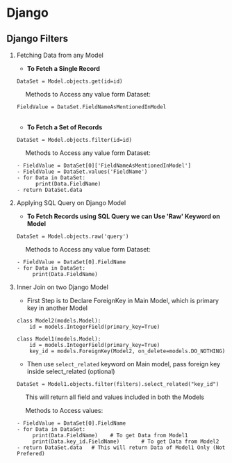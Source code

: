 # Django

## Django Filters

 1. Fetching Data from any Model <br/>
    * **To Fetch a Single Record**        
    ```
    DataSet = Model.objects.get(id=id)
    ```
    &nbsp;&nbsp;&nbsp;&nbsp; Methods to Access any value form Dataset:
        
    ```
    FieldValue = DataSet.FieldNameAsMentionedInModel
    ```
    <br/>
    
    * **To Fetch a Set of Records**
    ```
    DataSet = Model.objects.filter(id=id)
    ```
    &nbsp;&nbsp;&nbsp;&nbsp; Methods to Access any value form Dataset:
        
    ```
    - FieldValue = DataSet[0]['FieldNameAsMentionedInModel']
    - FieldValue = DataSet.values('FieldName')
    - for Data in DataSet:
          print(Data.FieldName)
    - return DataSet.data
    ```
    
 2. Applying SQL Query on Django Model  
     * **To Fetch Records using SQL Query we can Use 'Raw' Keyword on Model** 
    ```     
    DataSet = Model.objects.raw('query')
    ```
    &nbsp;&nbsp;&nbsp;&nbsp; Methods to Access any value form Dataset:
        
    ```
    - FieldValue = DataSet[0].FieldName
    - for Data in DataSet:
         print(Data.FieldName)
    ```
 
 3. Inner Join on two Django Model  
     * First Step is to Declare ForeignKey in Main Model, which is primary key in another Model
    ```
    class Model2(models.Model):
        id = models.IntegerField(primary_key=True)
   
    class Model1(models.Model):
        id = models.IntegerField(primary_key=True)
        key_id = models.ForeignKey(Model2, on_delete=models.DO_NOTHING)
    ```
     * Then use ```select_related``` keyword on Main model, pass foreign key inside select_related (optional)
     ```
     DataSet = Model1.objects.filter(filters).select_related("key_id")     
     ```
     &nbsp;&nbsp;&nbsp;&nbsp; This will return all field and values included in both the Models
     
     &nbsp;&nbsp;&nbsp;&nbsp; Methods to Access values:
     ```
     - FieldValue = DataSet[0].FieldName
     - for Data in DataSet:
          print(Data.FieldName)    # To get Data from Model1
          print(Data.key_id.FieldName)       # To get Data from Model2
     - return DataSet.data   # This will return Data of Model1 Only (Not Prefered)         
     ```
     
